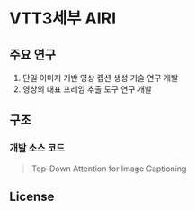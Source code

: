 # VTT3세부 AIRI
## 주요 연구
  1. 단일 이미지 기반 영상 캡션 생성 기술 연구 개발
  2. 영상의 대표 프레임 추출 도구 연구 개발

  
## 구조

### 개발 소스 코드
>Top-Down Attention for Image Captioning

## License
